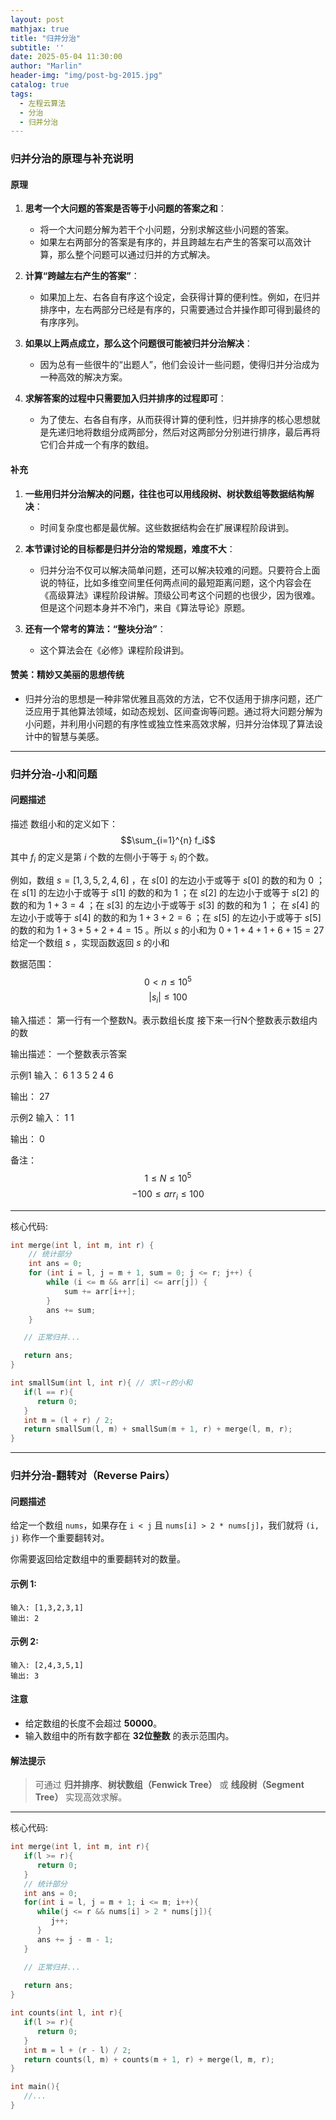 ```yaml
---
layout: post
mathjax: true
title: "归并分治"
subtitle: ''
date: 2025-05-04 11:30:00
author: "Marlin"
header-img: "img/post-bg-2015.jpg"
catalog: true
tags:
  - 左程云算法
  - 分治
  - 归并分治
---
```


### 归并分治的原理与补充说明

#### 原理
1. **思考一个大问题的答案是否等于小问题的答案之和**：
   - 将一个大问题分解为若干个小问题，分别求解这些小问题的答案。
   - 如果左右两部分的答案是有序的，并且跨越左右产生的答案可以高效计算，那么整个问题可以通过归并的方式解决。

2. **计算“跨越左右产生的答案”**：
   - 如果加上左、右各自有序这个设定，会获得计算的便利性。例如，在归并排序中，左右两部分已经是有序的，只需要通过合并操作即可得到最终的有序序列。

3. **如果以上两点成立，那么这个问题很可能被归并分治解决**：
   - 因为总有一些很牛的“出题人”，他们会设计一些问题，使得归并分治成为一种高效的解决方案。

4. **求解答案的过程中只需要加入归并排序的过程即可**：
   - 为了使左、右各自有序，从而获得计算的便利性，归并排序的核心思想就是先递归地将数组分成两部分，然后对这两部分分别进行排序，最后再将它们合并成一个有序的数组。

#### 补充
1. **一些用归并分治解决的问题，往往也可以用线段树、树状数组等数据结构解决**：
   - 时间复杂度也都是最优解。这些数据结构会在扩展课程阶段讲到。

2. **本节课讨论的目标都是归并分治的常规题，难度不大**：
   - 归并分治不仅可以解决简单问题，还可以解决较难的问题。只要符合上面说的特征，比如多维空间里任何两点间的最短距离问题，这个内容会在《高级算法》课程阶段讲解。顶级公司考这个问题的也很少，因为很难。但是这个问题本身并不冷门，来自《算法导论》原题。

3. **还有一个常考的算法：“整块分治”**：
   - 这个算法会在《必修》课程阶段讲到。

#### 赞美：精妙又美丽的思想传统
- 归并分治的思想是一种非常优雅且高效的方法，它不仅适用于排序问题，还广泛应用于其他算法领域，如动态规划、区间查询等问题。通过将大问题分解为小问题，并利用小问题的有序性或独立性来高效求解，归并分治体现了算法设计中的智慧与美感。

---

### 归并分治-小和问题

#### 问题描述

描述
数组小和的定义如下：
$$\sum_{i=1}^{n} f_i$$
其中 $f_i$ 的定义是第 $i$ 个数的左侧小于等于 $s_i$ 的个数。

例如，数组 $s = [1, 3, 5, 2, 4, 6]$ ，在 $s[0]$ 的左边小于或等于 $s[0]$ 的数的和为 $0$ ； 在 $s[1]$ 的左边小于或等于 $s[1]$ 的数的和为 $1$ ；在 $s[2]$ 的左边小于或等于 $s[2]$ 的数的和为 $1+3=4$ ；在 $s[3]$ 的左边小于或等于 $s[3]$ 的数的和为 $1$ ；
在 $s[4]$ 的左边小于或等于 $s[4]$ 的数的和为 $1+3+2=6$ ；在 $s[5]$ 的左边小于或等于 $s[5]$ 的数的和为 $1+3+5+2+4=15$ 。所以 $s$ 的小和为 $0+1+4+1+6+15=27$
给定一个数组 $s$ ，实现函数返回 $s$ 的小和

数据范围：
$$0 < n \le 10^5$$
$$|s_i| \le 100$$

输入描述：
第一行有一个整数N。表示数组长度
接下来一行N个整数表示数组内的数

输出描述：
一个整数表示答案

示例1
输入：
6
1 3 5 2 4 6

输出：
27

示例2
输入：
1
1

输出：
0

备注：
$$1 \le N \le 10^5$$
$$-100 \le arr_i \le 100$$

---
核心代码:
```cpp
int merge(int l, int m, int r) {
    // 统计部分
    int ans = 0;
    for (int i = l, j = m + 1, sum = 0; j <= r; j++) {
        while (i <= m && arr[i] <= arr[j]) {
            sum += arr[i++];
        }
        ans += sum;
    }

   // 正常归并...

   return ans;
}

int smallSum(int l, int r){ // 求l~r的小和
   if(l == r){
      return 0;
   }
   int m = (l + r) / 2;
   return smallSum(l, m) + smallSum(m + 1, r) + merge(l, m, r);
}

```

---

### 归并分治-翻转对（Reverse Pairs）
#### 问题描述

给定一个数组 `nums`，如果存在 `i < j` 且 `nums[i] > 2 * nums[j]`，我们就将 `(i, j)` 称作一个重要翻转对。

你需要返回给定数组中的重要翻转对的数量。

#### 示例 1:
```text
输入: [1,3,2,3,1]
输出: 2
```

#### 示例 2:
```text
输入: [2,4,3,5,1]
输出: 3
```

#### 注意
- 给定数组的长度不会超过 **50000**。
- 输入数组中的所有数字都在 **32位整数** 的表示范围内。

#### 解法提示
> 可通过 **归并排序**、**树状数组（Fenwick Tree）** 或 **线段树（Segment Tree）** 实现高效求解。

---

核心代码:

```cpp
int merge(int l, int m, int r){
   if(l >= r){
      return 0;
   }
   // 统计部分
   int ans = 0;
   for(int i = l, j = m + 1; i <= m; i++){
      while(j <= r && nums[i] > 2 * nums[j]){
         j++;
      }
      ans += j - m - 1;
   }

   // 正常归并...
   
   return ans;
}

int counts(int l, int r){
   if(l >= r){
      return 0;
   }
   int m = l + (r - l) / 2;
   return counts(l, m) + counts(m + 1, r) + merge(l, m, r);
}

int main(){
   //...
}

```